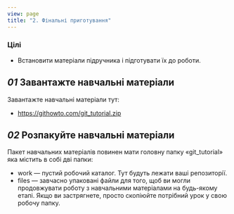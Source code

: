 ```yaml
---
view: page
title: "2. Фінальні приготування"
---
```


<h3>Цілі</h3>

<ul><li>Встановити матеріали підручника і підготувати їх до роботи.</li></ul>

<h2><em>01</em> Завантажте навчальні матеріали</h2>

<p>Завантажте навчальні матеріали тут:</p>

<ul>
<li><a href="https://githowto.com/git_tutorial.zip">https://githowto.com/git_tutorial.zip</a></li>
</ul>

<h2><em>02</em> Розпакуйте навчальні матеріали</h2>

<p>Пакет навчальних матеріалів повинен мати головну папку «git_tutorial» яка містить в собі дві папки:</p>

<ul>
<li>work — пустий робочий каталог. Тут будуть лежати ваші репозиторії.</li>
<li>files — завчасно упаковані файли для того, щоб ви могли продовжувати роботу з навчальними матеріалами на будь-якому етапі. Якщо ви застрягнете, просто скопіюйте потрібний урок у свою робочу папку.</li>
</ul>
